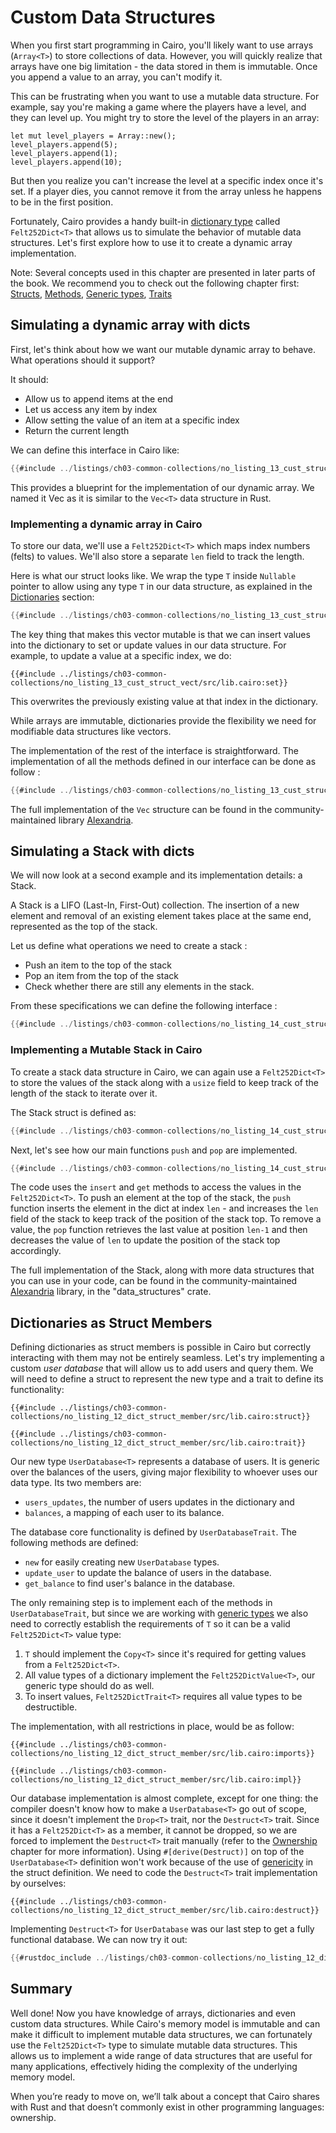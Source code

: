 # Custom Data Structures

When you first start programming in Cairo, you'll likely want to use arrays
(`Array<T>`) to store collections of data. However, you will quickly realize
that arrays have one big limitation - the data stored in them is immutable. Once
you append a value to an array, you can't modify it.

This can be frustrating when you want to use a mutable data structure. For
example, say you're making a game where the players have a level, and they can
level up. You might try to store the level of the players in an array:

```rust,noplayground
let mut level_players = Array::new();
level_players.append(5);
level_players.append(1);
level_players.append(10);
```

But then you realize you can't increase the level at a specific index once it's
set. If a player dies, you cannot remove it from the array unless he happens to
be in the first position.

Fortunately, Cairo provides a handy built-in [dictionary
type](./ch03-02-dictionaries.md) called `Felt252Dict<T>` that allows us to
simulate the behavior of mutable data structures. Let's first explore how to use
it to create a dynamic array implementation.

Note: Several concepts used in this chapter are presented in later parts of the
book. We recommend you to check out the following chapter first:
[Structs](ch05-00-using-structs-to-structure-related-data),
[Methods](./ch05-03-method-syntax.md), [Generic
types](./ch08-00-generic-types-and-traits.md),
[Traits](./ch08-02-traits-in-cairo.md)

## Simulating a dynamic array with dicts

First, let's think about how we want our mutable dynamic array to behave. What
operations should it support?

It should:

- Allow us to append items at the end
- Let us access any item by index
- Allow setting the value of an item at a specific index
- Return the current length

We can define this interface in Cairo like:

```rust
{{#include ../listings/ch03-common-collections/no_listing_13_cust_struct_vect/src/lib.cairo:trait}}
```

This provides a blueprint for the implementation of our dynamic array. We named
it Vec as it is similar to the `Vec<T>` data structure in Rust.

### Implementing a dynamic array in Cairo

To store our data, we'll use a `Felt252Dict<T>` which maps index numbers (felts)
to values. We'll also store a separate `len` field to track the length.

Here is what our struct looks like. We wrap the type `T` inside `Nullable`
pointer to allow using any type `T` in our data structure, as explained in the
[Dictionaries](./ch03-02-dictionaries.md#dictionaries-of-types-not-supported-natively)
section:

```rust
{{#include ../listings/ch03-common-collections/no_listing_13_cust_struct_vect/src/lib.cairo:struct}}
```

The key thing that makes this vector mutable is that we can insert values into
the dictionary to set or update values in our data structure. For example, to
update a value at a specific index, we do:

```rust,noplayground
{{#include ../listings/ch03-common-collections/no_listing_13_cust_struct_vect/src/lib.cairo:set}}
```

This overwrites the previously existing value at that index in the dictionary.

While arrays are immutable, dictionaries provide the flexibility we need for
modifiable data structures like vectors.

The implementation of the rest of the interface is straightforward. The
implementation of all the methods defined in our interface can be done as follow
:

```rust
{{#include ../listings/ch03-common-collections/no_listing_13_cust_struct_vect/src/lib.cairo:implem}}
```

The full implementation of the `Vec` structure can be found in the
community-maintained library
[Alexandria](https://github.com/keep-starknet-strange/alexandria/tree/main/src/data_structures).

## Simulating a Stack with dicts

We will now look at a second example and its implementation details: a Stack.

A Stack is a LIFO (Last-In, First-Out) collection. The insertion of a new
element and removal of an existing element takes place at the same end,
represented as the top of the stack.

Let us define what operations we need to create a stack :

- Push an item to the top of the stack
- Pop an item from the top of the stack
- Check whether there are still any elements in the stack.

From these specifications we can define the following interface :

```rust
{{#include ../listings/ch03-common-collections/no_listing_14_cust_struct_stack/src/lib.cairo:trait}}
```

### Implementing a Mutable Stack in Cairo

To create a stack data structure in Cairo, we can again use a `Felt252Dict<T>`
to store the values of the stack along with a `usize` field to keep track of the
length of the stack to iterate over it.

The Stack struct is defined as:

```rust
{{#include ../listings/ch03-common-collections/no_listing_14_cust_struct_stack/src/lib.cairo:struct}}
```

Next, let's see how our main functions `push` and `pop` are implemented.

```rust
{{#include ../listings/ch03-common-collections/no_listing_14_cust_struct_stack/src/lib.cairo:implem}}
```

The code uses the `insert` and `get` methods to access the values in the
`Felt252Dict<T>`. To push an element at the top of the stack, the `push`
function inserts the element in the dict at index `len` - and increases the
`len` field of the stack to keep track of the position of the stack top. To
remove a value, the `pop` function retrieves the last value at position `len-1`
and then decreases the value of `len` to update the position of the stack top
accordingly.

The full implementation of the Stack, along with more data structures that you
can use in your code, can be found in the community-maintained
[Alexandria](https://github.com/keep-starknet-strange/alexandria/tree/main/src/data_structures)
library, in the "data_structures" crate.

## Dictionaries as Struct Members

Defining dictionaries as struct members is possible in Cairo but correctly interacting with them may not be entirely seamless. Let's try implementing a custom _user database_ that will allow us to add users and query them. We will need to define a struct to represent the new type and a trait to define its functionality:

```rust,noplayground
{{#include ../listings/ch03-common-collections/no_listing_12_dict_struct_member/src/lib.cairo:struct}}

{{#include ../listings/ch03-common-collections/no_listing_12_dict_struct_member/src/lib.cairo:trait}}
```

Our new type `UserDatabase<T>` represents a database of users. It is generic over the balances of the users, giving major flexibility to whoever uses our data type. Its two members are:

- `users_updates`, the number of users updates in the dictionary and
- `balances`, a mapping of each user to its balance.

The database core functionality is defined by `UserDatabaseTrait`. The following methods are defined:

- `new` for easily creating new `UserDatabase` types.
- `update_user` to update the balance of users in the database.
- `get_balance` to find user's balance in the database.

The only remaining step is to implement each of the methods in `UserDatabaseTrait`, but since we are working with [generic types](/src/ch08-00-generic-types-and-traits.md) we also need to correctly establish the requirements of `T` so it can be a valid `Felt252Dict<T>` value type:

1. `T` should implement the `Copy<T>` since it's required for getting values from a `Felt252Dict<T>`.
2. All value types of a dictionary implement the `Felt252DictValue<T>`, our generic type should do as well.
3. To insert values, `Felt252DictTrait<T>` requires all value types to be destructible.

The implementation, with all restrictions in place, would be as follow:

```rust,noplayground
{{#include ../listings/ch03-common-collections/no_listing_12_dict_struct_member/src/lib.cairo:imports}}

{{#include ../listings/ch03-common-collections/no_listing_12_dict_struct_member/src/lib.cairo:impl}}
```

Our database implementation is almost complete, except for one thing: the compiler doesn't know how to make a `UserDatabase<T>` go out of scope, since it doesn't implement the `Drop<T>` trait, nor the `Destruct<T>` trait.
Since it has a `Felt252Dict<T>` as a member, it cannot be dropped, so we are forced to implement the `Destruct<T>` trait manually (refer to the [Ownership](ch04-01-what-is-ownership.md#the-drop-trait) chapter for more information).
Using `#[derive(Destruct)]` on top of the `UserDatabase<T>` definition won't work because of the use of [genericity](/src/ch08-00-generic-types-and-traits.md) in the struct definition. We need to code the `Destruct<T>` trait implementation by ourselves:

```rust,noplayground
{{#include ../listings/ch03-common-collections/no_listing_12_dict_struct_member/src/lib.cairo:destruct}}
```

Implementing `Destruct<T>` for `UserDatabase` was our last step to get a fully functional database. We can now try it out:

```rust
{{#rustdoc_include ../listings/ch03-common-collections/no_listing_12_dict_struct_member/src/lib.cairo:main}}
```



## Summary

Well done! Now you have knowledge of arrays, dictionaries and even custom data structures. 
While Cairo's memory model is immutable and can make it difficult to implement
mutable data structures, we can fortunately use the `Felt252Dict<T>` type to
simulate mutable data structures. This allows us to implement a wide range of
data structures that are useful for many applications, effectively hiding the
complexity of the underlying memory model.

When you’re ready to move on, we’ll talk about a concept that Cairo shares with Rust and that doesn’t commonly exist in other programming languages: ownership.